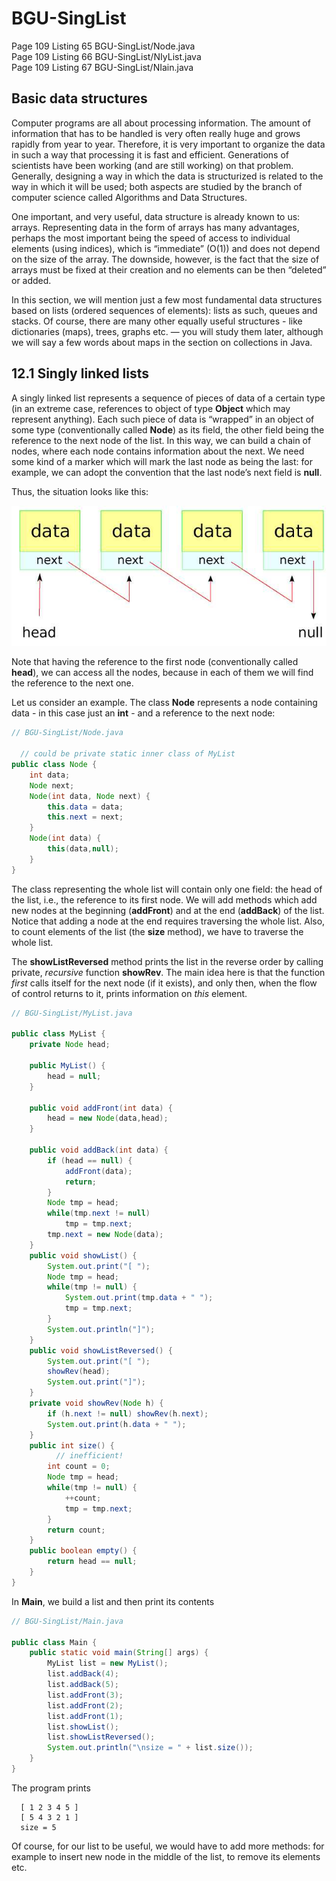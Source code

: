 # BGU-SingList

Page 109 Listing 65 BGU-SingList/Node.java  
Page 109 Listing 66 BGU-SingList/NIyList.java  
Page 109 Listing 67 BGU-SingList/NIain.java  

## Basic data structures  

Computer programs are all about processing information. The amount of information that has to be handled is very often really huge and grows rapidly from year to year. Therefore, it is very important to organize the data in such a way that processing it is fast and efficient. Generations of scientists have been working (and are still working) on that problem. Generally, designing a way in which the data is structurized is related to the way in which it will be used; both aspects are studied by the branch of computer science called Algorithms and Data Structures.  
  
  One important, and very useful, data structure is already known to us: arrays. Representing data in the form of arrays has many advantages, perhaps the most important being the speed of access to individual elements (using indices), which is “immediate” (O(1)) and does not depend on the size of the array. The downside, however, is the fact that the size of arrays must be fixed at their creation and no elements can be then “deleted” or added.  
  
  In this section, we will mention just a few most fundamental data structures based on lists (ordered sequences of elements): lists as such, queues and stacks. Of course, there are many other equally useful structures - like dictionaries (maps), trees, graphs etc. — you will study them later, although we will say a few words about maps in the section on collections in Java.  
  
## 12.1 Singly linked lists  
  
A singly linked list represents a sequence of pieces of data of a certain type (in an extreme case, references to object of type **Object** which may represent anything). Each such piece of data is “wrapped” in an object of some type (conventionally called **Node**) as its field, the other field being the reference to the next node of the list. In this way, we can build a chain of nodes, where each node contains information about the next. We need some kind of a marker which will mark the last node as being the last: for example, we can adopt the convention that the last node’s next field is **null**.

Thus, the situation looks like this:  
  
![Node](https://raw.githubusercontent.com/Java-PJATK/65.66.67.BGU-SingList/main/Node-data-next-head-null.png "Node")  
  
Note that having the reference to the first node (conventionally called **head**), we can access all the nodes, because in each of them we will find the reference to the next one. 
  
Let us consider an example. The class **Node** represents a node containing data - in this case just an **int** - and a reference to the next node:
  
```java
// BGU-SingList/Node.java
 
  // could be private static inner class of MyList
public class Node {
    int data;
    Node next;
    Node(int data, Node next) {
        this.data = data;
        this.next = next;
    }
    Node(int data) {
        this(data,null);
    }
}
```

The class representing the whole list will contain only one field: the head of the list, i.e., the reference to its first node. We will add methods which add new nodes at the beginning (**addFront**) and at the end (**addBack**) of the list. Notice that adding a node at the end requires traversing the whole list. Also, to count elements of the list (the **size** method), we have to traverse the whole list.  
  
The **showListReversed** method prints the list in the reverse order by calling private, _recursive_ function **showRev**. The main idea here is that the function _first_ calls itself for the next node (if it exists), and only then, when the flow of control returns to it, prints information on _this_ element.  

```java
// BGU-SingList/MyList.java
 
public class MyList {
    private Node head;

    public MyList() {
        head = null;
    }

    public void addFront(int data) {
        head = new Node(data,head);
    }

    public void addBack(int data) {
        if (head == null) {
            addFront(data);
            return;
        }
        Node tmp = head;
        while(tmp.next != null)
            tmp = tmp.next;
        tmp.next = new Node(data);
    }
    public void showList() {
        System.out.print("[ ");
        Node tmp = head;
        while(tmp != null) {
            System.out.print(tmp.data + " ");
            tmp = tmp.next;
        }
        System.out.println("]");
    }
    public void showListReversed() {
        System.out.print("[ ");
        showRev(head);
        System.out.print("]");
    }
    private void showRev(Node h) {
        if (h.next != null) showRev(h.next);
        System.out.print(h.data + " ");
    }
    public int size() {
          // inefficient!
        int count = 0;
        Node tmp = head;
        while(tmp != null) {
            ++count;
            tmp = tmp.next;
        }
        return count;
    }
    public boolean empty() {
        return head == null;
    }
}
```
  
In **Main**, we build a list and then print its contents  

```java
// BGU-SingList/Main.java
 
public class Main {
    public static void main(String[] args) {
        MyList list = new MyList();
        list.addBack(4);
        list.addBack(5);
        list.addFront(3);
        list.addFront(2);
        list.addFront(1);
        list.showList();
        list.showListReversed();
        System.out.println("\nsize = " + list.size());
    }
}
```
 
The program prints

```
  [ 1 2 3 4 5 ]
  [ 5 4 3 2 1 ]
  size = 5
```

Of course, for our list to be useful, we would have to add more methods: for example to insert new node in the middle of the list, to remove its elements etc.
